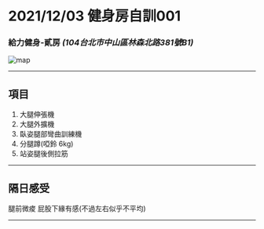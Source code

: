 2021/12/03 健身房自訓001
===
### 給力健身-貳房 *(104台北市中山區林森北路381號B1)*  
![map](https://maps.geoapify.com/v1/staticmap?style=osm-carto&width=450&height=300&center=lonlat:121.524802,25.058096&zoom=17.2&marker=lonlat:121.5256589397752,25.05852962876839;color:%23ff0000;size:medium&apiKey=1b48259b810e48ddb151889f9ea58db0)
***
## 項目  
1. 大腿伸張機
2. 大腿外擴機
3. 臥姿腿部彎曲訓練機
4. 分腿蹲(啞鈴 6kg)
5. 站姿腿後側拉筋
***
## 隔日感受  
腿前微痠
屁股下緣有感(不過左右似乎不平均)
***
<!-- ## 參考資料  
1. 
*** -->
